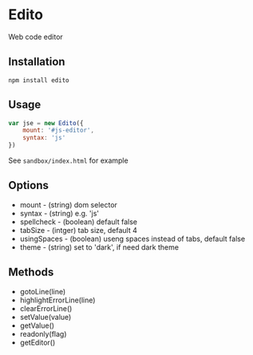 # Edito
Web code editor

## Installation
`npm install edito`

## Usage
```js
var jse = new Edito({
    mount: '#js-editor',
    syntax: 'js'
})
```

See `sandbox/index.html` for example

## Options
* mount - (string) dom selector
* syntax - (string) e.g. 'js'
* spellcheck - (boolean) default false
* tabSize - (intger) tab size, default 4
* usingSpaces - (boolean) useng spaces instead of tabs, default false
* theme - (string) set to 'dark', if need dark theme

## Methods
* gotoLine(line)
* highlightErrorLine(line)
* clearErrorLine()
* setValue(value)
* getValue()
* readonly(flag)
* getEditor()